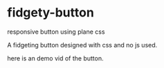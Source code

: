 # fidgety-button
responsive button using plane css

A fidgeting button designed with css and no js used.

here is an demo vid of the button.


